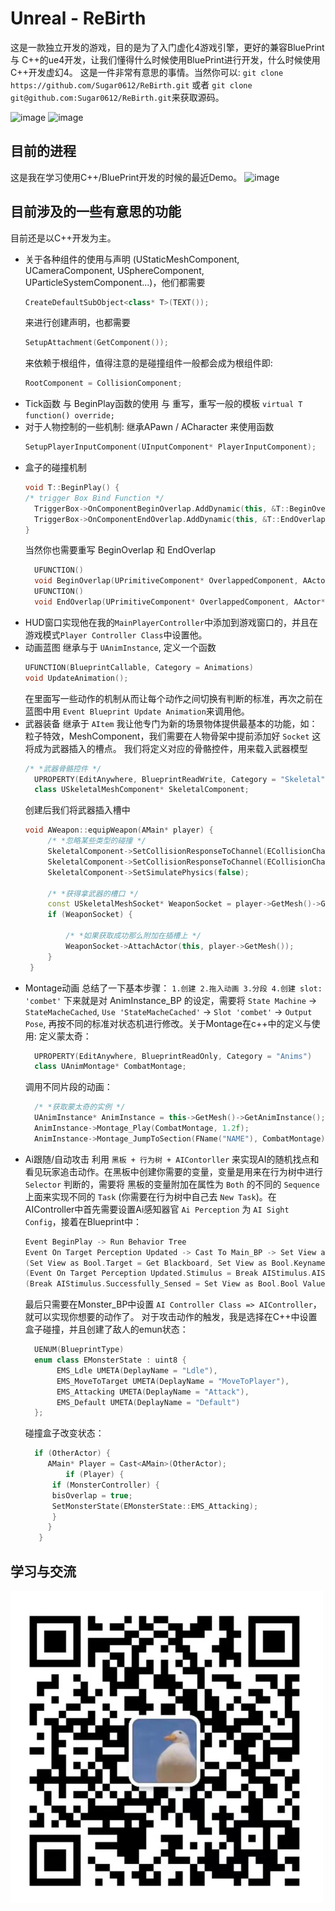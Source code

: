 # Unreal - ReBirth
  这是一款独立开发的游戏，目的是为了入门虚化4游戏引擎，更好的兼容BluePrint 与 C++的ue4开发，让我们懂得什么时候使用BluePrint进行开发，什么时候使用C++开发虚幻4。
  这是一件非常有意思的事情。当然你可以:
  `git clone https://github.com/Sugar0612/ReBirth.git` 或者 `git clone git@github.com:Sugar0612/ReBirth.git`来获取源码。
  
  ![image](https://img.shields.io/badge/Base-ue4-blue.svg)   ![image](https://img.shields.io/badge/Language-c++-orange.svg)
  
## 目前的进程

这是我在学习使用C++/BluePrint开发的时候的最近Demo。
![image](https://raw.githubusercontent.com/Sugar0612/ReBirth/main/image/ue4.gif)

## 目前涉及的一些有意思的功能

目前还是以C++开发为主。
- 关于各种组件的使用与声明 (UStaticMeshComponent, UCameraComponent, USphereComponent, UParticleSystemComponent...)，他们都需要
    ```cpp 
    CreateDefaultSubObject<class* T>(TEXT());
    ``` 
    来进行创建声明，也都需要 
    ```cpp
    SetupAttachment(GetComponent());
    ``` 
    来依赖于根组件，值得注意的是碰撞组件一般都会成为根组件即:
    ```cpp
    RootComponent = CollisionComponent;
    ```
- Tick函数 与 BeginPlay函数的使用 与 重写，重写一般的模板 `virtual T function() override;`
- 对于人物控制的一些机制: 继承APawn / ACharacter 来使用函数 
    ```cpp 
    SetupPlayerInputComponent(UInputComponent* PlayerInputComponent);
    ```
- 盒子的碰撞机制 
    ```cpp
    void T::BeginPlay() {
    /* trigger Box Bind Function */
      TriggerBox->OnComponentBeginOverlap.AddDynamic(this, &T::BeginOverlap);
      TriggerBox->OnComponentEndOverlap.AddDynamic(this, &T::EndOverlap);
    }
    ```
  当然你也需要重写 BeginOverlap 和 EndOverlap
  ```cpp
    UFUNCTION()
    void BeginOverlap(UPrimitiveComponent* OverlappedComponent, AActor* OtherActor, UPrimitiveComponent* OtherComp, int32 OtherBodyIndex, bool bFromSweep, const FHitResult& SweepResult);
    UFUNCTION()
    void EndOverlap(UPrimitiveComponent* OverlappedComponent, AActor* OtherActor, UPrimitiveComponent* OtherComp, int32 OtherBodyIndex);
  ```
- HUD窗口实现他在我的`MainPlayerController`中添加到游戏窗口的，并且在游戏模式`Player Controller Class`中设置他。
- 动画蓝图 继承与于 `UAnimInstance`, 定义一个函数
    ```cpp
    UFUNCTION(BlueprintCallable, Category = Animations)
    void UpdateAnimation();
    ```
  在里面写一些动作的机制从而让每个动作之间切换有判断的标准，再次之前在蓝图中用 `Event Blueprint Update Animation`来调用他。
- 武器装备 继承于 `AItem` 我让他专门为新的场景物体提供最基本的功能，如：粒子特效，MeshComponent，我们需要在人物骨架中提前添加好 `Socket` 这将成为武器插入的槽点。
  我们将定义对应的骨骼控件，用来载入武器模型
  ```cpp
  /* *武器骨骼控件 */
	UPROPERTY(EditAnywhere, BlueprintReadWrite, Category = "Skeletal")
	class USkeletalMeshComponent* SkeletalComponent;
  ```
  创建后我们将武器插入槽中
  ```cpp
  void AWeapon::equipWeapon(AMain* player) {
       /* *忽略某些类型的碰撞 */
       SkeletalComponent->SetCollisionResponseToChannel(ECollisionChannel::ECC_Camera, ECollisionResponse::ECR_Ignore);
       SkeletalComponent->SetCollisionResponseToChannel(ECollisionChannel::ECC_Pawn, ECollisionResponse::ECR_Ignore);
       SkeletalComponent->SetSimulatePhysics(false);

       /* *获得拿武器的槽口 */
       const USkeletalMeshSocket* WeaponSocket = player->GetMesh()->GetSocketByName("WeaponSocket");
       if (WeaponSocket) {

	       /* *如果获取成功那么附加在插槽上 */
	       WeaponSocket->AttachActor(this, player->GetMesh());
       }
   }
  ```
- Montage动画 总结了一下基本步骤：
    ``
    1.创建
    2.拖入动画
    3.分段
    4.创建 slot: 'combet'
    ``
  下来就是对 AnimInstance_BP 的设定，需要将 `State Machine` -> `StateMacheCached`, `Use 'StateMacheCached'` -> `Slot 'combet'` -> `Output Pose`,
  再按不同的标准对状态机进行修改。关于Montage在c++中的定义与使用:
  定义蒙太奇：
  ```cpp
    UPROPERTY(EditAnywhere, BlueprintReadOnly, Category = "Anims")
    class UAnimMontage* CombatMontage;
  ```
  调用不同片段的动画：
  ```cpp
    /* *获取蒙太奇的实例 */
	UAnimInstance* AnimInstance = this->GetMesh()->GetAnimInstance();
    AnimInstance->Montage_Play(CombatMontage, 1.2f);
	AnimInstance->Montage_JumpToSection(FName("NAME"), CombatMontage);
  ```
- Ai跟随/自动攻击 利用 `黑板 + 行为树 + AIContorller` 来实现AI的随机找点和看见玩家追击动作。在黑板中创建你需要的变量，变量是用来在行为树中进行 `Selector` 判断的，需要将
  黑板的变量附加在属性为 `Both` 的不同的 `Sequence` 上面来实现不同的 `Task` (你需要在行为树中自己去 `New Task`)。在AIController中首先需要设置Ai感知器官 `Ai Perception`
  为 `AI Sight Config`，接着在Blueprint中：
  ```cpp
  Event BeginPlay -> Run Behavior Tree
  Event On Target Perception Updated -> Cast To Main_BP -> Set View as Bool 
  (Set View as Bool.Target = Get Blackboard, Set View as Bool.Keyname = Make Litera Name(is_viewPlayer)) 
  (Event On Target Perception Updated.Stimulus = Break AIStimulus.AIStimulus)
  (Break AIStimulus.Successfully_Sensed = Set View as Bool.Bool Value)
  ```
  最后只需要在Monster_BP中设置 `AI Controller Class => AIController`，就可以实现你想要的动作了。 
  对于攻击动作的触发，我是选择在C++中设置盒子碰撞，并且创建了敌人的emun状态：
  ```cpp
    UENUM(BlueprintType)
    enum class EMonsterState : uint8 {
         EMS_Ldle UMETA(DeplayName = "Ldle"),
         EMS_MoveToTarget UMETA(DeplayName = "MoveToPlayer"),
         EMS_Attacking UMETA(DeplayName = "Attack"),
         EMS_Default UMETA(DeplayName = "Default")
    };
  ```
  碰撞盒子改变状态：
  ```cpp
    if (OtherActor) {
       AMain* Player = Cast<AMain>(OtherActor);
           if (Player) {
		if (MonsterController) {
		bisOverlap = true;
		SetMonsterState(EMonsterState::EMS_Attacking);
		}
	   }
     }
  ```
## 学习与交流
<img src = "https://raw.githubusercontent.com/Sugar0612/ReBirth/main/image/Wechat.png" width="500" alt="wechat">
